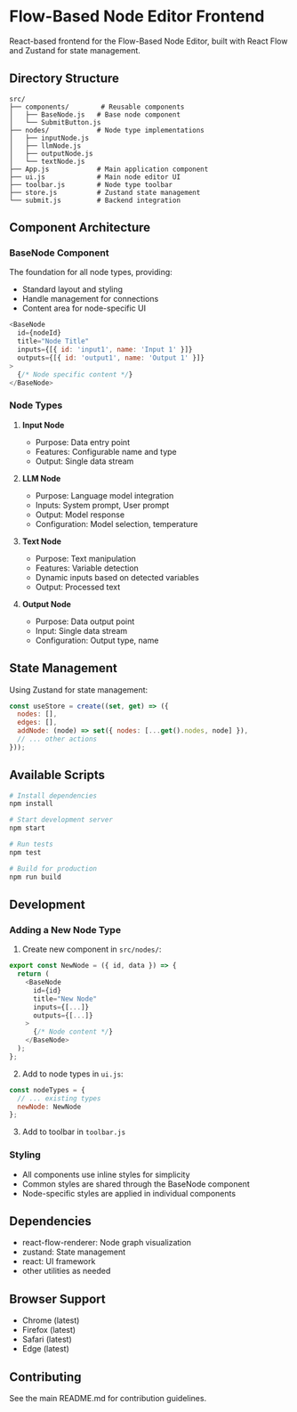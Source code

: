 # Flow-Based Node Editor Frontend

React-based frontend for the Flow-Based Node Editor, built with React Flow and Zustand for state management.

## Directory Structure

```
src/
├── components/        # Reusable components
│   ├── BaseNode.js   # Base node component
│   └── SubmitButton.js
├── nodes/            # Node type implementations
│   ├── inputNode.js
│   ├── llmNode.js
│   ├── outputNode.js
│   └── textNode.js
├── App.js            # Main application component
├── ui.js             # Main node editor UI
├── toolbar.js        # Node type toolbar
├── store.js          # Zustand state management
└── submit.js         # Backend integration
```

## Component Architecture

### BaseNode Component
The foundation for all node types, providing:
- Standard layout and styling
- Handle management for connections
- Content area for node-specific UI

```javascript
<BaseNode
  id={nodeId}
  title="Node Title"
  inputs={[{ id: 'input1', name: 'Input 1' }]}
  outputs={[{ id: 'output1', name: 'Output 1' }]}
>
  {/* Node specific content */}
</BaseNode>
```

### Node Types

1. **Input Node**
   - Purpose: Data entry point
   - Features: Configurable name and type
   - Output: Single data stream

2. **LLM Node**
   - Purpose: Language model integration
   - Inputs: System prompt, User prompt
   - Output: Model response
   - Configuration: Model selection, temperature

3. **Text Node**
   - Purpose: Text manipulation
   - Features: Variable detection
   - Dynamic inputs based on detected variables
   - Output: Processed text

4. **Output Node**
   - Purpose: Data output point
   - Input: Single data stream
   - Configuration: Output type, name

## State Management

Using Zustand for state management:
```javascript
const useStore = create((set, get) => ({
  nodes: [],
  edges: [],
  addNode: (node) => set({ nodes: [...get().nodes, node] }),
  // ... other actions
}));
```

## Available Scripts

```bash
# Install dependencies
npm install

# Start development server
npm start

# Run tests
npm test

# Build for production
npm run build
```

## Development

### Adding a New Node Type

1. Create new component in `src/nodes/`:
```javascript
export const NewNode = ({ id, data }) => {
  return (
    <BaseNode
      id={id}
      title="New Node"
      inputs={[...]}
      outputs={[...]}
    >
      {/* Node content */}
    </BaseNode>
  );
};
```

2. Add to node types in `ui.js`:
```javascript
const nodeTypes = {
  // ... existing types
  newNode: NewNode
};
```

3. Add to toolbar in `toolbar.js`

### Styling

- All components use inline styles for simplicity
- Common styles are shared through the BaseNode component
- Node-specific styles are applied in individual components

## Dependencies

- react-flow-renderer: Node graph visualization
- zustand: State management
- react: UI framework
- other utilities as needed

## Browser Support

- Chrome (latest)
- Firefox (latest)
- Safari (latest)
- Edge (latest)

## Contributing

See the main README.md for contribution guidelines.
